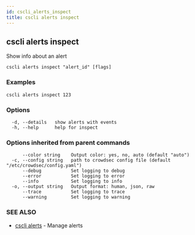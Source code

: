 ```yaml
---
id: cscli_alerts_inspect
title: cscli alerts inspect
---
```

## cscli alerts inspect

Show info about an alert

```
cscli alerts inspect "alert_id" [flags]
```

### Examples

```
cscli alerts inspect 123
```

### Options

```
  -d, --details   show alerts with events
  -h, --help      help for inspect
```

### Options inherited from parent commands

```
      --color string    Output color: yes, no, auto (default "auto")
  -c, --config string   path to crowdsec config file (default "/etc/crowdsec/config.yaml")
      --debug           Set logging to debug
      --error           Set logging to error
      --info            Set logging to info
  -o, --output string   Output format: human, json, raw
      --trace           Set logging to trace
      --warning         Set logging to warning
```

### SEE ALSO

* [cscli alerts](/cscli/cscli_alerts.md)	 - Manage alerts

